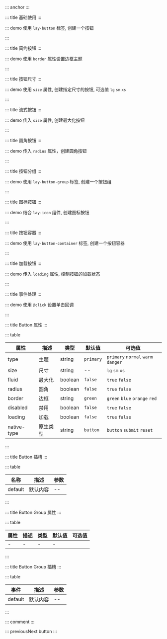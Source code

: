::: anchor
:::

::: title 基础使用
:::

::: demo 使用 `lay-button` 标签, 创建一个按钮

<template>
  <lay-button type="primary">原始按钮</lay-button>
  <lay-button type="default">默认按钮</lay-button>
  <lay-button type="normal">百搭按钮</lay-button>
  <lay-button type="warm">暖色按钮</lay-button>
  <lay-button type="danger">警告按钮</lay-button>
</template>

<script>
import { ref } from 'vue'

export default {
  setup() {

    return {
    }
  }
}
</script>

:::

::: title 简约按钮
:::

::: demo 使用 `border` 属性设置边框主题

<template>
  <lay-button type="primary">原始按钮</lay-button>
  <lay-button type="primary" border="green">默认按钮</lay-button>
  <lay-button type="primary" border="blue">百搭按钮</lay-button>
  <lay-button type="primary" border="orange">暖色按钮</lay-button>
  <lay-button type="primary" border="red">警告按钮</lay-button>
  <lay-button type="primary" border="black">禁用按钮</lay-button>
</template>

<script>
import { ref } from 'vue'

export default {
  setup() {

    return {
    }
  }
}
</script>

:::

::: title 按钮尺寸
:::

::: demo 使用 `size` 属性, 创建指定尺寸的按钮, 可选值 `lg` `sm` `xs`

<template>
  <lay-button type="primary" size="lg">原始按钮</lay-button>
  <lay-button type="default" size="lg">默认按钮</lay-button>
  <lay-button type="normal" size="lg">百搭按钮</lay-button>
  <lay-button type="warm" size="lg">暖色按钮</lay-button>
  <lay-button type="danger" size="lg">警告按钮</lay-button>
  <lay-button type="disabled" size="lg">禁用按钮</lay-button>
</template>

<script>
import { ref } from 'vue'

export default {
  setup() {

    return {
    }
  }
}
</script>

:::

::: title 流式按钮
:::

::: demo 传入 `size` 属性, 创建最大化按钮

<template>
  <lay-button type="primary" fluid>最大化按钮</lay-button>
  <br/>
  <br/>
  <lay-button type="default" fluid>最大化按钮</lay-button>
</template>

<script>
import { ref } from 'vue'

export default {
  setup() {

    return {
    }
  }
}
</script>

:::

::: title 圆角按钮
:::

::: demo 传入 `radius` 属性，创建圆角按钮

<template>
  <lay-button type="primary" radius>原始按钮</lay-button>
  <lay-button type="default" radius>默认按钮</lay-button>
  <lay-button type="normal" radius>百搭按钮</lay-button>
  <lay-button type="warm" radius>暖色按钮</lay-button>
  <lay-button type="danger" radius>警告按钮</lay-button>
  <lay-button @click="onClick" disabled radius>禁用按钮</lay-button>
</template>

<script>
import { ref } from 'vue'

export default {
  setup() {

    const onClick = () => {
      console.log("click event");
    }

    return {
      onClick
    }
  }
}
</script>

:::

::: title 按钮分组
:::

::: demo 使用 `lay-button-group` 标签, 创建一个按钮组

<template>
  <div>
    <lay-button-group>
      <lay-button type="default">默认按钮</lay-button>
      <lay-button type="default">默认按钮</lay-button>
      <lay-button type="default">默认按钮</lay-button>
    </lay-button-group>
    <lay-button-group>
      <lay-button type="primary">默认按钮</lay-button>
      <lay-button type="primary">默认按钮</lay-button>
      <lay-button type="primary">默认按钮</lay-button>
    </lay-button-group>
  </div>
</template>

<script>
import { ref } from 'vue'

export default {
  setup() {

    return {
    }
  }
}
</script>

:::

::: title 图标按钮
:::

::: demo 结合 `lay-icon` 组件, 创建图标按钮

<template>
  <lay-button-container>
      <lay-button type="primary"><lay-icon type="layui-icon-left"></lay-icon></lay-button>
      <lay-button type="primary"><lay-icon type="layui-icon-right"></lay-icon></lay-button>
  </lay-button-container>
</template>

<script>
import { ref } from 'vue'

export default {
  setup() {

    return {
    }
  }
}
</script>

:::

::: title 按钮容器
:::

::: demo 使用 `lay-button-container` 标签, 创建一个按钮容器

<template>
  <lay-button-container>
      <lay-button type="default">新增</lay-button>
      <lay-button type="default">删除</lay-button>
      <lay-button type="default">修改</lay-button>
  </lay-button-container>
</template>

<script>
import { ref } from 'vue'

export default {
  setup() {

    return {
    }
  }
}
</script>

:::

::: title 加载按钮
:::

::: demo 传入 `loading` 属性, 控制按钮的加载状态

<template>
  <lay-button-container>
      <lay-button type="default" :loading="loading">加载</lay-button>
      <lay-switch v-model="loading"></lay-switch>
  </lay-button-container>
</template>

<script>
import { ref } from 'vue'

export default {
  setup() {

    const loading = ref(true)

    return {
      loading
    }
  }
}
</script>

:::

::: title 事件处理
:::

::: demo 使用 `@click` 设置单击回调

<template>
  <lay-button type="default" @click="clickHandle">单击事件</lay-button>
</template>

<script>
import { ref } from 'vue'

export default {
  setup() {
    
    const clickHandle = function() {
      console.log('点击事件')
    }

    return {
      clickHandle
    }
  }
}
</script>

:::

::: title Button 属性
:::

::: table

| 属性        | 描述     | 类型    | 默认值    | 可选值                             |
| ----------- | -------- | ------- | --------- | ----------------------------------|
| type        | 主题     | string  | `primary` | `primary` `normal` `warm` `danger` |
| size        | 尺寸     | string  | --        | `lg` `sm` `xs`                     |
| fluid       | 最大化   | boolean | `false`   | `true` `false`                     |
| radius      | 圆角     | boolean | `false`   | `true` `false`                     |
| border      | 边框     | string  | `green`   | `green` `blue` `orange` `red`      |
| disabled    | 禁用     | boolean | `false`   | `true` `false`                     |
| loading     | 加载     | boolean | `false`   | `true` `false`                     |
| native-type | 原生类型 | string  | `button`  | `button` `submit` `reset`          |

:::

::: title Button 插槽
:::

::: table

| 名称    | 描述     | 参数 |
| -----   | -------- | ---- |
| default | 默认内容 | -- |

:::

::: title Button Group 属性
:::

::: table


| 属性        | 描述     | 类型    | 默认值    | 可选值                             |
| ----------- | -------- | ------- | --------- | ----------------------------------|
| - | - | - | - |

:::

::: title Button Group 插槽
:::

::: table

| 事件  | 描述     | 参数 |
| ----- | -------- | ---- |
| default | 默认内容 | -- |

:::

::: comment
:::

::: previousNext button
:::